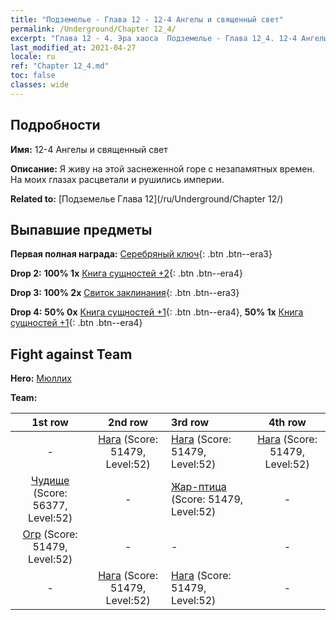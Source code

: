 ```yaml
---
title: "Подземелье - Глава 12 - 12-4 Ангелы и священный свет"
permalink: /Underground/Chapter 12_4/
excerpt: "Глава 12 - 4. Эра хаоса  Подземелье - Глава 12_4. 12-4 Ангелы и священный свет"
last_modified_at: 2021-04-27
locale: ru
ref: "Chapter 12_4.md"
toc: false
classes: wide
---
```


## Подробности

 **Имя:** 12-4 Ангелы и священный свет

 **Описание:** Я живу на этой заснеженной горе с незапамятных времен. На моих глазах расцветали и рушились империи.

 **Related to:** [Подземелье Глава 12](/ru/Underground/Chapter 12/)

## Выпавшие предметы

 **Первая полная награда:** [Серебряный ключ](/ItemsRU/con_693/){: .btn .btn--era3}

 **Drop 2:** **100% 1x** [Книга сущностей +2](/ItemsRU/mat_53/){: .btn .btn--era4}

 **Drop 3:** **100% 2x** [Свиток заклинания](/ItemsRU/con_694/){: .btn .btn--era3}

 **Drop 4:** **50% 0x** [Книга сущностей +1](/ItemsRU/mat_46/){: .btn .btn--era4}, **50% 1x** [Книга сущностей +1](/ItemsRU/mat_46/){: .btn .btn--era4}


## Fight against Team
 **Hero:** [Мюллих](/ru/heroes/Mullich/)

 **Team:**


  | 1st row | 2nd row | 3rd row | 4th row |
  |:----:|:----:|:----|:----:|
  | - | [Нага](/ru/units/Naga/) (Score: 51479, Level:52)  | [Нага](/ru/units/Naga/) (Score: 51479, Level:52)  | [Нага](/ru/units/Naga/) (Score: 51479, Level:52)  |
  | [Чудище](/ru/units/Behemoth/) (Score: 56377, Level:52)  | - | [Жар-птица](/ru/units/Firebird/) (Score: 51479, Level:52)  | - |
  | [Огр](/ru/units/Ogre/) (Score: 51479, Level:52)  | - | - | - |
  | - | [Нага](/ru/units/Naga/) (Score: 51479, Level:52)  | [Нага](/ru/units/Naga/) (Score: 51479, Level:52)  | - |


